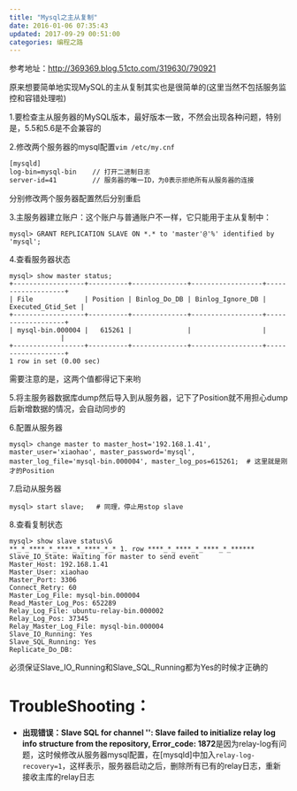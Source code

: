 ```yaml
---
title: "Mysql之主从复制"
date: 2016-01-06 07:35:43
updated: 2017-09-29 00:51:00
categories: 编程之路
---
```

参考地址：<http://369369.blog.51cto.com/319630/790921>  

原来想要简单地实现MySQL的主从复制其实也是很简单的(这里当然不包括服务监控和容错处理啦)

1.要检查主从服务器的MySQL版本，最好版本一致，不然会出现各种问题，特别是，5.5和5.6是不会兼容的  

2.修改两个服务器的mysql配置`vim /etc/my.cnf`
```tex
[mysqld]
log-bin=mysql-bin    // 打开二进制日志
server-id=41         // 服务器的唯一ID，为0表示拒绝所有从服务器的连接
```
分别修改两个服务器配置然后分别重启

3.主服务器建立账户：这个账户与普通账户不一样，它只能用于主从复制中：  
```shell
mysql> GRANT REPLICATION SLAVE ON *.* to 'master'@'%' identified by 'mysql';
```
4.查看服务器状态
```shell
mysql> show master status;
+------------------+----------+--------------+------------------+-------------------+  
| File             | Position | Binlog_Do_DB | Binlog_Ignore_DB | Executed_Gtid_Set |  
+------------------+----------+--------------+------------------+-------------------+  
| mysql-bin.000004 |   615261 |              |                  |                   |  
+------------------+----------+--------------+------------------+-------------------+  
1 row in set (0.00 sec)
```

需要注意的是，这两个值都得记下来哟

5.将主服务器数据库dump然后导入到从服务器，记下了Position就不用担心dump后新增数据的情况，会自动同步的

6.配置从服务器
```shell
mysql> change master to master_host='192.168.1.41', master_user='xiaohao', master_password='mysql', master_log_file='mysql-bin.000004', master_log_pos=615261;  # 这里就是刚才的Position
```
7.启动从服务器  
```shell
mysql> start slave;   # 同理，停止用stop slave
```
8.查看复制状态  
```shell
mysql> show slave status\G  
**_*_****_*_****_*_****_*_* 1. row ****_*_****_*_****_*_******  
Slave_IO_State: Waiting for master to send event  
Master_Host: 192.168.1.41  
Master_User: xiaohao  
Master_Port: 3306  
Connect_Retry: 60  
Master_Log_File: mysql-bin.000004  
Read_Master_Log_Pos: 652289  
Relay_Log_File: ubuntu-relay-bin.000002  
Relay_Log_Pos: 37345  
Relay_Master_Log_File: mysql-bin.000004  
Slave_IO_Running: Yes  
Slave_SQL_Running: Yes  
Replicate_Do_DB:
```
必须保证Slave_IO_Running和Slave_SQL_Running都为Yes的时候才正确的

# **TroubleShooting：**
  * **出现错误：Slave SQL for channel '': Slave failed to initialize relay log info structure from the repository, Error_code: 1872**是因为relay-log有问题，这时候修改从服务器mysql配置，在[mysqld]中加入`relay-log-recovery=1`，这样表示，服务器启动之后，删除所有已有的relay日志，重新接收主库的relay日志

